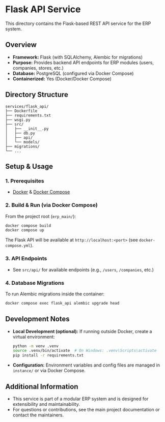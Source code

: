 # Flask API Service

This directory contains the Flask-based REST API service for the ERP system.

## Overview
- **Framework:** Flask (with SQLAlchemy, Alembic for migrations)
- **Purpose:** Provides backend API endpoints for ERP modules (users, companies, stores, etc.)
- **Database:** PostgreSQL (configured via Docker Compose)
- **Containerized:** Yes (Docker/Docker Compose)

## Directory Structure
```
services/flask_api/
├── Dockerfile
├── requirements.txt
├── wsgi.py
├── src/
│   ├── __init__.py
│   ├── db.py
│   ├── api/
│   └── models/
├── migrations/
└── ...
```

## Setup & Usage

### 1. Prerequisites
- [Docker](https://www.docker.com/) & [Docker Compose](https://docs.docker.com/compose/)

### 2. Build & Run (via Docker Compose)
From the project root (`erp_main/`):
```bash
docker compose build
docker compose up
```
The Flask API will be available at `http://localhost:<port>` (see `docker-compose.yml`).

### 3. API Endpoints
- See `src/api/` for available endpoints (e.g., `/users`, `/companies`, etc.)

### 4. Database Migrations
To run Alembic migrations inside the container:
```bash
docker compose exec flask_api alembic upgrade head
```

## Development Notes

- **Local Development (optional):** If running outside Docker, create a virtual environment:
  ```bash
  python -m venv .venv
  source .venv/bin/activate  # On Windows: .venv\Scripts\activate
  pip install -r requirements.txt
  ```
- **Configuration:** Environment variables and config files are managed in `instance/` or via Docker Compose.

## Additional Information

- This service is part of a modular ERP system and is designed for extensibility and maintainability.
- For questions or contributions, see the main project documentation or contact the maintainers.
